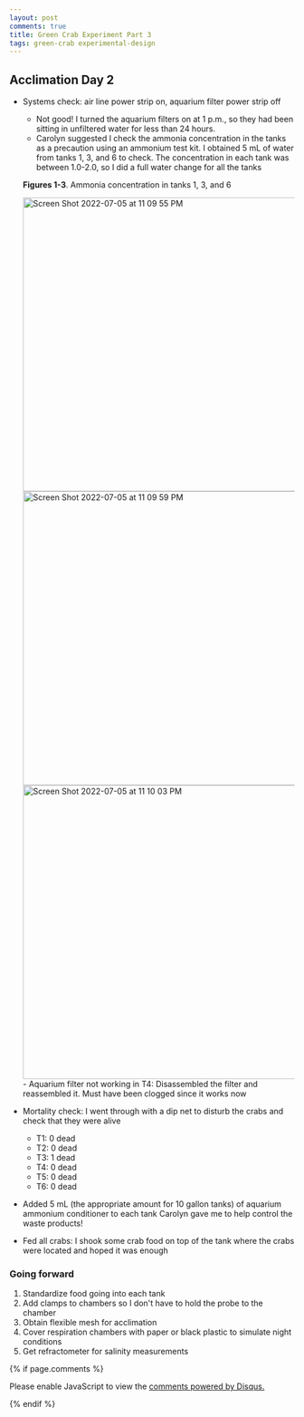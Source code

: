 ```yaml
---
layout: post
comments: true
title: Green Crab Experiment Part 3
tags: green-crab experimental-design
---
```


## Acclimation Day 2

- Systems check: air line power strip on, aquarium filter power strip off
  - Not good! I turned the aquarium filters on at 1 p.m., so they had been sitting in unfiltered water for less than 24 hours.
  - Carolyn suggested I check the ammonia concentration in the tanks as a precaution using an ammonium test kit. I obtained 5 mL of water from tanks 1, 3, and 6 to check. The concentration in each tank was between 1.0-2.0, so I did a full water change for all the tanks

  **Figures 1-3**. Ammonia concentration in tanks 1, 3, and 6

  <img width="519" alt="Screen Shot 2022-07-05 at 11 09 55 PM" src="https://user-images.githubusercontent.com/22335838/177459796-7560dadf-b92b-43d9-a3d9-f6932f0658da.png">

  <img width="519" alt="Screen Shot 2022-07-05 at 11 09 59 PM" src="https://user-images.githubusercontent.com/22335838/177459808-caa893be-def5-41cb-88ec-3276752be94b.png">

  <img width="519" alt="Screen Shot 2022-07-05 at 11 10 03 PM" src="https://user-images.githubusercontent.com/22335838/177459809-baa75937-a884-41ce-acb0-cc391b88ecba.png">
  - Aquarium filter not working in T4: Disassembled the filter and reassembled it. Must have been clogged since it works now
- Mortality check: I went through with a dip net to disturb the crabs and check that they were alive
  - T1: 0 dead
  - T2: 0 dead
  - T3: 1 dead
  - T4: 0 dead
  - T5: 0 dead
  - T6: 0 dead
- Added 5 mL (the appropriate amount for 10 gallon tanks) of aquarium ammonium conditioner to each tank Carolyn gave me to help control the waste products!
- Fed all crabs: I shook some crab food on top of the tank where the crabs were located and hoped it was enough

### Going forward

1. Standardize food going into each tank
2. Add clamps to chambers so I don't have to hold the probe to the chamber
3. Obtain flexible mesh for acclimation
6. Cover respiration chambers with paper or black plastic to simulate night conditions
9. Get refractometer for salinity measurements

{% if page.comments %}

<div id="disqus_thread"></div>
<script>

/**
*  RECOMMENDED CONFIGURATION VARIABLES: EDIT AND UNCOMMENT THE SECTION BELOW TO INSERT DYNAMIC VALUES FROM YOUR PLATFORM OR CMS.
*  LEARN WHY DEFINING THESE VARIABLES IS IMPORTANT: https://disqus.com/admin/universalcode/#configuration-variables*/
/*
var disqus_config = function () {
this.page.url = PAGE_URL;  // Replace PAGE_URL with your page's canonical URL variable
this.page.identifier = PAGE_IDENTIFIER; // Replace PAGE_IDENTIFIER with your page's unique identifier variable
};
*/
(function() { // DON'T EDIT BELOW THIS LINE
var d = document, s = d.createElement('script');
s.src = 'https://the-responsible-grad-student.disqus.com/embed.js';
s.setAttribute('data-timestamp', +new Date());
(d.head || d.body).appendChild(s);
})();
</script>
<noscript>Please enable JavaScript to view the <a href="https://disqus.com/?ref_noscript">comments powered by Disqus.</a></noscript>

{% endif %}

<script id="dsq-count-scr" src="//the-responsible-grad-student.disqus.com/count.js" async></script>
